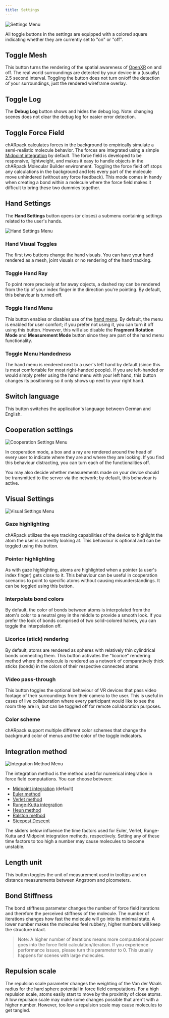 ```yaml
---
title: Settings
---
```


<img src="/images/manual/settings_menu.png" alt="Settings Menu" class="mx-auto max-w-md" />

All toggle buttons in the settings are equipped with a colored square indicating whether they are currently set to "on" or "off".

## Toggle Mesh
This button turns the rendering of the spatial awareness of [OpenXR](https://www.khronos.org/OpenXR/) on and off.
The real world surroundings are detected by your device in a (usually) 2.5 second interval.
Toggling the button does not turn on/off the detection of your surroundings, just the rendered wireframe overlay.

## Toggle Log
The **Debug Log** button shows and hides the debug log.
Note: changing scenes does not clear the debug log for easier error detection.

## Toggle Force Field
chARpack calculates forces in the background to empirically simulate a semi-realistic molecule behavior.
The forces are integrated using a simple [Midpoint integration](https://en.wikipedia.org/wiki/Midpoint_method) by default.
The force field is developed to be responsive, lightweight, and makes it easy to handle objects in the chARpack Molecular Builder environment.
Toggling the force field off stops any calculations in the background and lets every part of the molecule move unhindered (without any force feedback).
This mode comes in handy when creating a bond within a molecule where the force field makes it difficult to bring these two dummies together.

## Hand Settings
The **Hand Settings** button opens (or closes) a submenu containing settings related to the user's hands.

<img src="/images/manual/hand_settings_menu.png" alt="Hand Settings Menu" class="mx-auto max-w-md" />

### Hand Visual Toggles
The first two buttons change the hand visuals.
You can have your hand rendered as a mesh, joint visuals or no rendering of the hand tracking.

### Toggle Hand Ray
To point more precisely at far away objects, a dashed ray can be rendered from the tip of your index finger in the direction you're pointing.
By default, this behaviour is turned off.

### Toggle Hand Menu
This button enables or disables use of the <a data-sveltekit-reload href="/manual/1.1.0/02-normal_mode/01-hand-menu">hand menu</a>.
By default, the menu is enabled for user comfort; if you prefer not using it, you can turn it off using this button.
However, this will also disable the **Fragment Rotation Mode** and **Measurement Mode** button since they are part of the hand menu functionality.

### Toggle Menu Handedness
The hand menu is rendered next to a user's left hand by default (since this is most comfortable for most right-handed people).
If you are left-handed or would simply prefer using the hand menu with your left hand, this button changes its positioning so it only shows up next to your right hand.

## Switch language
This button switches the application's language between German and English.

## Cooperation settings

<img src="/images/manual/coop_settings.png" alt="Cooperation Settings Menu" class="mx-auto max-w-md" />

In cooperation mode, a box and a ray are rendered around the head of every user to indicate where they are and where they are looking.
If you find this behaviour distracting, you can turn each of the functionalities off.

You may also decide whether measurements made on your device should be transmitted to the server via the network; by default, this behaviour is active.

## Visual Settings

<img src="/images/manual/visual_settings.png" alt="Visual Settings Menu" class="mx-auto max-w-md" />

### Gaze highlighting
chARpack utilizes the eye tracking capabilities of the device to highlight the atom the user is currently looking at.
This behaviour is optional and can be toggled using this button.

### Pointer highlighting
As with gaze highlighting, atoms are highlighted when a pointer (a user's index finger) gets close to it.
This behaviour can be useful in cooperation scenarios to point to specific atoms without causing misunderstandings.
It can be toggled using this button.

### Interpolate bond colors
By default, the color of bonds between atoms is interpolated from the atom's color to a neutral grey in the middle to provide a smooth look.
If you prefer the look of bonds comprised of two solid-colored halves, you can toggle the interpolation off.

### Licorice (stick) rendering
By default, atoms are rendered as spheres with relatively thin cylindrical bonds connecting them. 
This button activates the "licorice" rendering method where the molecule is rendered as a network of comparatively thick sticks (bonds) in the colors of their 
respective connected atoms.

### Video pass-through
This button toggles the optional behaviour of VR devices that pass video footage of their surroundings from their camera to the user.
This is useful in cases of live collaboration where every participant would like to see the room they are in, but can be toggled off for remote collaboration purposes.

### Color scheme
chARpack support multiple different color schemes that change the background color of menus and the color of the toggle indicators.

## Integration method

<img src="/images/manual/integration_method.png" alt="Integration Method Menu" class="mx-auto max-w-md" />

The integration method is the method used for numerical integration in force field computations.
You can choose between:
* [Midpoint integration](https://en.wikipedia.org/wiki/Midpoint_method) (default)
* [Euler method](https://en.wikipedia.org/wiki/Euler_method)
* [Verlet method](https://en.wikipedia.org/wiki/Verlet_integration)
* [Runge-Kutta integration](https://en.wikipedia.org/wiki/Runge%E2%80%93Kutta_methods)
* [Heun method](https://en.wikipedia.org/wiki/Heun%27s_method)
* [Ralston method](https://en.wikipedia.org/wiki/List_of_Runge%E2%80%93Kutta_methods#Ralston%27s_method)
* [Steepest Descent](https://en.wikipedia.org/wiki/Gradient_descent)

The sliders below influence the time factors used for Euler, Verlet, Runge-Kutta and Midpoint integration methods, respectively.
Setting any of these time factors to too high a number may cause molecules to become unstable.

## Length unit
This button toggles the unit of measurement used in tooltips and on distance measurements between Angstrom and picometers.

## Bond Stiffness
The bond stiffness parameter changes the number of force field iterations and therefore the perceived stiffness of the molecule.
The number of iterations changes how fast the molecule will go into its minimal state.
A lower number makes the molecules feel rubbery, higher numbers will keep the structure intact.
 > Note: A higher number of iterations means more computational power goes into the force field calculation/iteration.
 > If you experience performance issues, please turn this parameter to 0.
 > This usually happens for scenes with large molecules.

## Repulsion scale
The repulsion scale parameter changes the weighting of the Van der Waals radius for the hard sphere potential in force field computations.
For a high repulsion scale, atoms easily start to move by the proximity of close atoms.
A low repulsion scale may make some changes possible that aren't with a higher number.
However, too low a repulsion scale may cause molecules to get tangled.